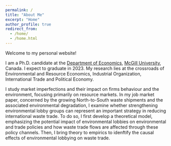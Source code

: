 ```yaml
---
permalink: /
title: "About Me"
excerpt: "Home"
author_profile: true
redirect_from: 
  - /home/
  - /home.html
---
```


Welcome to my personal website!

I am a Ph.D. candidate at the [Department of Economics](https://www.mcgill.ca/economics/), [McGill University](https://www.mcgill.ca/), Canada. I expect to graduate in 2023. My research lies at the crossroads of Environmental and Resource Economics, Industrial Organization, International Trade and Political Economy. 

I study market imperfections and their impact on firms behaviour and the environment, focusing primarily on resource markets. In my job market paper, concerned by the growing North-to-South waste shipments and the associated environmental degradation, I examine whether strengthening environmental lobby groups can represent an important strategy in reducing international waste trade. To do so, I first develop a theoretical model, emphasizing the potential impact of environmental lobbies on environmental and trade policies and how waste trade flows are affected through these policy channels. Then, I bring theory to empirics to idenftify the causal effects of environmental lobbying on waste trade.
